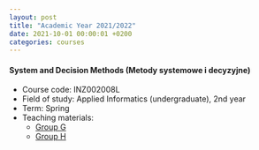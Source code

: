 ```yaml
---
layout: post
title: "Academic Year 2021/2022"
date: 2021-10-01 00:00:01 +0200
categories: courses
---
```


#### System and Decision Methods (Metody systemowe i decyzyjne)

* Course code: INZ002008L
* Field of study: Applied Informatics (undergraduate), 2nd year
* Term: Spring
* Teaching materials:  
    - [Group G](https://archiwum-eportal.pwr.edu.pl/eportal_2021_2022/course/view.php?id=21809)  
    - [Group H](https://archiwum-eportal.pwr.edu.pl/eportal_2021_2022/course/view.php?id=21810)
